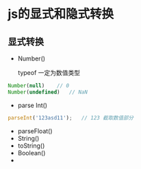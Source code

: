 <!--
 * @Author       : BigDgreen
 * @Date         : 2020-06-28 20:19:07
 * @LastEditors  : BigDgreen
 * @LastEditTime : 2020-07-29 20:10:49
 * @FilePath     : \前端知识点总结\JS\数据类型\类型转换\js隐式转换\readme.md
--> 
# js的显式和隐式转换

## 显式转换
- Number()
  
  typeof 一定为数值类型
```js
Number(null)    // 0
Number(undefined)   // NaN
```
- parse Int()
```js
parseInt('123asd11');   // 123 截取数值部分

```

- parseFloat()
- String()
- toString()
- Boolean()
- 